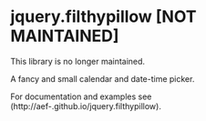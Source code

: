 # jquery.filthypillow [NOT MAINTAINED]

This library is no longer maintained.

A fancy and small calendar and date-time picker.

For documentation and examples see (http://aef-.github.io/jquery.filthypillow).
